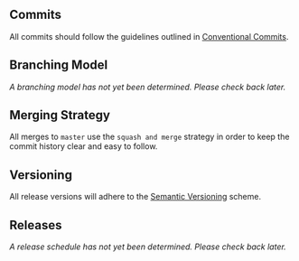 ## Commits
All commits should follow the guidelines outlined in [Conventional Commits](https://conventionalcommits.org/).

## Branching Model
_A branching model has not yet been determined. Please check back later._

## Merging Strategy
All merges to `master` use the `squash and merge` strategy in order to keep the commit history clear and easy to follow.

## Versioning
All release versions will adhere to the [Semantic Versioning](http://semver.org/) scheme.

## Releases
_A release schedule has not yet been determined. Please check back later._
